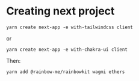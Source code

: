 # Creating next project

`yarn create next-app -e with-tailwindcss client`

or

`yarn create next-app -e with-chakra-ui client`


Then:

`yarn add @rainbow-me/rainbowkit wagmi ethers`
